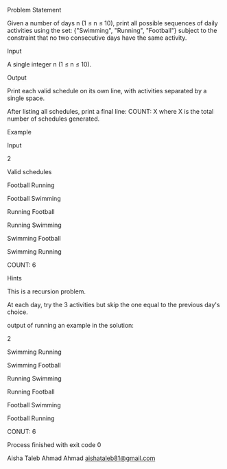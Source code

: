 Problem Statement

Given a number of days n (1 ≤ n ≤ 10), print all possible sequences of daily activities using the set:
{"Swimming", "Running", "Football"}
subject to the constraint that no two consecutive days have the same activity.

Input

A single integer n (1 ≤ n ≤ 10).

Output

Print each valid schedule on its own line, with activities separated by a single space.

After listing all schedules, print a final line: COUNT: X where X is the total number of schedules
generated.

Example

Input

2

Valid schedules

Football Running

Football Swimming

Running Football

Running Swimming

Swimming Football

Swimming Running

COUNT: 6

Hints

This is a recursion problem.

At each day, try the 3 activities but skip the one equal to the previous day's choice.

output of running an example in the solution:


2

 Swimming Running
 
 Swimming Football
 
 Running Swimming
 
 Running Football
 
 Football Swimming
 
 Football Running
 
CONUT: 6

Process finished with exit code 0


Aisha Taleb Ahmad Ahmad
aishataleb81@gmail.com
